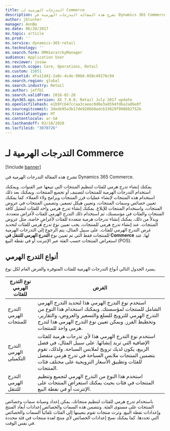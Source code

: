 ```yaml
---
title: التدرجات الهرمية لـ Commerce
description: تشرح هذه المقالة التدرجات الهرمية في Dynamics 365 Commerce.
author: jblucher
manager: AnnBe
ms.date: 06/20/2017
ms.topic: article
ms.prod: ''
ms.service: dynamics-365-retail
ms.technology: ''
ms.search.form: OMHierarchyManager
audience: Application User
ms.reviewer: josaw
ms.search.scope: Core, Operations, Retail
ms.custom: 15851
ms.assetid: dfa11d41-2a0c-4cde-99b6-058c49176c94
ms.search.region: global
ms.search.industry: Retail
ms.author: jeffbl
ms.search.validFrom: 2016-02-28
ms.dyn365.ops.version: AX 7.0.0, Retail July 2017 update
ms.openlocfilehash: e1b9fc647ccaa3caeec0d0e3a8594fd6a2a8be0f
ms.sourcegitcommit: 3dede95a3b17de920bb0adcb33029f990682752b
ms.translationtype: HT
ms.contentlocale: ar-SA
ms.lasthandoff: 02/18/2020
ms.locfileid: "3070726"
---
```

# <a name="commerce-hierarchies"></a>التدرجات الهرمية لـ Commerce

[!include [banner](includes/banner.md)]

تشرح هذه المقالة التدرجات الهرمية في Dynamics 365 Commerce.

يمكنك إنشاء تدرج هرمي للفئات لتنظيم المنتجات التي تبيعها عبر القنوات. ويمكنك استخدام التدرجات الهرمية للمنتجات لتصنيف أو تجميع المنتجات. ويمكنك بعد ذلك استخدام هذه المنتجات لإنشاء عمليات فرز المنتجات وبرامج ولاء العملاء. كما يمكنك تعيين خصائص وسمات المنتجات، وتعيين هيكل تسعير، وتضمين المنتجات في عروض المنتجات، واستخدام المنتجات للإبلاغ. يمكنك إنشاء تدرج هرمي واحد للفئات لتمثيل كافة المنتجات والفئات في مؤسستك، ثم استخدام ذلك التدرج الهرمي للفئات لأغراض متعددة. وبدلاً من ذلك، يمكنك إنشاء تدرجات هرمية متعددة للفئات لأغراضٍ خاصة، مثل عروض المنتجات. عند إنشاء تدرج هرمي للمنتجات، يجب تعيين نوع تدرج هرمي للفئات لتحديد غرض التدرج الهرمي للفئات. على سبيل المثال، يتم الرجوع إلى التدرجات الهرمية للمنتجات فقط التي تم تعيين نوع **التدرج الهرمي للتنقل في Commerce** لها، عند استعراض المنتجات حسب الفئة عبر الإنترنت أو في نقطة البيع (POS).

## <a name="hierarchy-types"></a>أنواع التدرج الهرمي

يسرد الجدول التالي أنواع التدرجات الهرمية للفئات المتوفرة والغرض العام لكل نوع.

| نوع التدرج الهرمي للفئات       | الغرض |
|-------------------------------|---------|
| التدرج الهرمي للمنتجات      | استخدم نوع التدرج الهرمي هذا لتحديد التدرج الهرمي الشامل للمنتجات لمؤسستك. ويمكنك استخدام هذا النوع من التدرج الهرمي للترويج للسلع والتسعير والعروض، والتقارير، وتخطيط الفرز. ويمكن تعيين نوع التدرج الهرمي هذا لتدرج هرمي واحد للمنتجات. |
| التدرج الهرمي التكميلي | استخدم نوع التدرج الهرمي هذا لأي تدرجات هرمية للفئات الإضافية التي تريد إنشائها. على سبيل المثال، في فصل الربيع، يكون لديك ترويج لملابس السباحة. ولذلك، تقوم بتضمين المنتجات ملابس السباحة في تدرج هرمي منفصل للفئات وتطبيق الأسعار الترويجية على مختلف فئات المنتجات. |
| التدرج الهرمي للتنقل‬   | استخدم هذا النوع من التدرج الهرمي لتجميع وتنظيم المنتجات في فئات بحيث يمكنك استعراض المنتجات على الإنترنت أو في نقطة البيع. |

باستخدام تدرج هرمي للفئات لتنظيم منتجاتك، يمكن إعداد وصيانة سمات وخصائص المنتجات على مستوى الفئة. وتتضمن هذه السمات والخصائص إعدادات أبعاد المنتج وإعدادات نقطة البيع. وترث منتجات تقوم بتعيينها إلى الفئات تلقائياً السمات والخصائص التي تحددها. كما يمكنك نسخ إعدادات الخصائص لأي منتج لعدة منتجات في فئة محددة في نفس الوقت.
